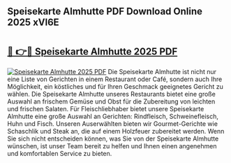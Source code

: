 ## Speisekarte Almhutte PDF Download Online 2025 xVl6E

# <h2><a href="http://gc7mf0.nevu.top/?p=Speisekarte+Almhutte">🔗 👉🔴 Speisekarte Almhutte 2025 PDF</a></h2>

[![Speisekarte Almhutte 2025 PDF](https://i.imgur.com/dBaPXMq.png)](http://gc7mf0.nevu.top/?p=Speisekarte+Almhutte)
Die Speisekarte Almhutte ist nicht nur eine Liste von Gerichten in einem Restaurant oder Café, sondern auch Ihre Möglichkeit, ein köstliches und für Ihren Geschmack geeignetes Gericht zu wählen. Die Speisekarte Almhutte unseres Restaurants bietet eine große Auswahl an frischem Gemüse und Obst für die Zubereitung von leichten und frischen Salaten. Für Fleischliebhaber bietet unsere Speisekarte Almhutte eine große Auswahl an Gerichten: Rindfleisch, Schweinefleisch, Huhn und Fisch. Unseren Auserwählten bieten wir Gourmet-Gerichte wie Schaschlik und Steak an, die auf einem Holzfeuer zubereitet werden. Wenn Sie sich nicht entscheiden können, was Sie von der Speisekarte Almhutte wünschen, ist unser Team bereit zu helfen und Ihnen einen angenehmen und komfortablen Service zu bieten.
